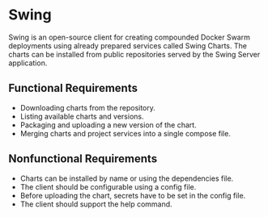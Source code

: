 # Swing

Swing is an open-source client for creating compounded Docker Swarm deployments using already prepared services called Swing Charts. The charts can be installed from public repositories served by the Swing Server application.

## Functional Requirements

- Downloading charts from the repository.
- Listing available charts and versions.
- Packaging and uploading a new version of the chart.
- Merging charts and project services into a single compose file.

## Nonfunctional Requirements

- Charts can be installed by name or using the dependencies file.
- The client should be configurable using a config file.
- Before uploading the chart, secrets have to be set in the config file.
- The client should support the help command.
